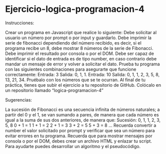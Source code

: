 # Ejercicio-logica-programacion-4
Instrucciones:

 

Crear un programa en Javascript que realice lo siguiente:
Debe solicitar al usuario un número por prompt o por input y guardarlo.
Debe imprimir la serie de fibonacci dependiendo del número recibido, es decir, si el programa recibe un 8, debe mostrar 8 números de la serie de Fibonacci.
Debe imprimir el resultado por consola o por el DOM.
Debe ser capaz de identificar si el dato de entrada es de tipo number, en caso contrario debe mandar un mensaje de error y volver a solicitar el dato.
Prueba tu programa con las siguientes combinaciones para asegurarte que funcione correctamente:
Entrada: 
3
Salida: 
0, 1, 1.
Entrada: 
10
Salida: 
0, 1, 1, 2, 3, 5, 8, 13, 21, 34.
Pruébalo con los números que se te ocurran.
Al final de tu práctica, tienes que subir el ejercicio a tu repositorio de GitHub.
Colócalo en un repositorio llamado “logica-programacion-4”
 

Sugerencias:

La sucesión de Fibonacci es una secuencia infinita de números naturales; a partir del 0 y el 1, se van sumando a pares, de manera que cada número es igual a la suma de sus dos anteriores, de manera que:
Sucesión: 0, 1, 1, 2, 3, 5, 8
0 + 1 = 1
1 + 1 = 2
2 + 1 = 3
3 + 2 = 5
5 + 3 = 8
…
Recuerda convertir a number el valor solicitado por prompt y verificar que sea un número para evitar errores en tu programa.
Recuerda que para mostrar mensajes por consola o por el DOM, debes crear un archivo HTML y enlazar tu script.
Para ayudarte puedes desarrollar un algoritmo y el pseudocódigo.
